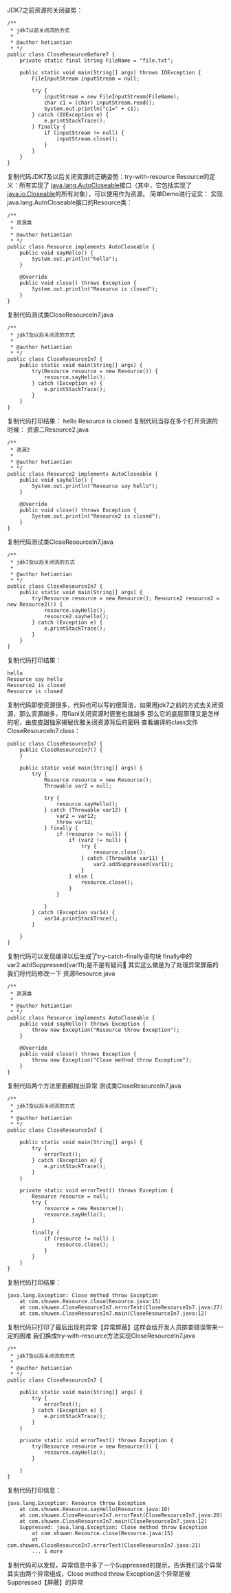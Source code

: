 JDK7之前资源的关闭姿势：

```
/**
 * jdk7以前关闭流的方式
 *
 * @author hetiantian
 * */
public class CloseResourceBefore7 {
    private static final String FileName = "file.txt";

    public static void main(String[] args) throws IOException {
        FileInputStream inputStream = null;

        try {
            inputStream = new FileInputStream(FileName);
            char c1 = (char) inputStream.read();
            System.out.println("c1=" + c1);
        } catch (IOException e) {
            e.printStackTrace();
        } finally {
            if (inputStream != null) {
                inputStream.close();
            }
        }
    }
}
```

复制代码JDK7及以后关闭资源的正确姿势：try-with-resource
Resource的定义：所有实现了 [java.lang.AutoCloseable](https://docs.oracle.com/javase/8/docs/api/java/lang/AutoCloseable.html)接口（其中，它包括实现了[java.io.Closeable](https://docs.oracle.com/javase/8/docs/api/java/io/Closeable.html)的所有对象），可以使用作为资源。
简单Demo进行证实：
实现java.lang.AutoCloseable接口的Resource类：

```
/**
 * 资源类
 * 
 * @author hetiantian
 * */
public class Resource implements AutoCloseable {
    public void sayHello() {
        System.out.println("hello");
    }

    @Override
    public void close() throws Exception {
        System.out.println("Resource is closed");
    }
}
```

复制代码测试类CloseResourceIn7.java

```
/**
 * jdk7及以后关闭流的方式
 *
 * @author hetiantian
 * */
public class CloseResourceIn7 {
    public static void main(String[] args) {
        try(Resource resource = new Resource()) {
            resource.sayHello();
        } catch (Exception e) {
            e.printStackTrace();
        }
    }
}
```

复制代码打印结果：
hello
Resource is closed
复制代码当存在多个打开资源的时候：
资源二Resource2.java

```
/**
 * 资源2
 * 
 * @author hetiantian
 * */
public class Resource2 implements AutoCloseable {
    public void sayhello() {
        System.out.println("Resource say hello");
    }

    @Override
    public void close() throws Exception {
        System.out.println("Resource2 is closed");
    }
}
```

复制代码测试类CloseResourceIn7.java

```
/**
 * jdk7及以后关闭流的方式
 *
 * @author hetiantian
 * */
public class CloseResourceIn7 {
    public static void main(String[] args) {
        try(Resource resource = new Resource(); Resource2 resource2 = new Resource2()) {
            resource.sayHello();
            resource2.sayhello();
        } catch (Exception e) {
            e.printStackTrace();
        }
    }
}
```

复制代码打印结果：

```
hello
Resource say hello
Resource2 is closed
Resource is closed
```

复制代码即使资源很多，代码也可以写的很简洁，如果用jdk7之前的方式去关闭资源，那么资源越多，用fianl关闭资源时嵌套也就越多
那么它的底层原理又是怎样的呢，由皮皮甜独家揭秘优雅关闭资源背后的密码
查看编译的class文件CloseResourceIn7.class：

```
public class CloseResourceIn7 {
    public CloseResourceIn7() {
    }

    public static void main(String[] args) {
        try {
            Resource resource = new Resource();
            Throwable var2 = null;

            try {
                resource.sayHello();
            } catch (Throwable var12) {
                var2 = var12;
                throw var12;
            } finally {
                if (resource != null) {
                    if (var2 != null) {
                        try {
                            resource.close();
                        } catch (Throwable var11) {
                            var2.addSuppressed(var11);
                        }
                    } else {
                        resource.close();
                    }
                }

            }
        } catch (Exception var14) {
            var14.printStackTrace();
        }

    }
}
```

复制代码可以发现编译以后生成了try-catch-finally语句块
finally中的var2.addSuppressed(var11);是不是有疑问🤔️
其实这么做是为了处理异常屏蔽的
我们将代码修改一下
资源Resource.java

```
/**
 * 资源类
 *
 * @author hetiantian
 * */
public class Resource implements AutoCloseable {
    public void sayHello() throws Exception {
        throw new Exception("Resource throw Exception");
    }

    @Override
    public void close() throws Exception {
        throw new Exception("Close method throw Exception");
    }
}
```

复制代码两个方法里面都抛出异常
测试类CloseResourceIn7.java

```
/**
 * jdk7及以后关闭流的方式
 *
 * @author hetiantian
 * */
public class CloseResourceIn7 {

    public static void main(String[] args) {
        try {
            errorTest();
        } catch (Exception e) {
            e.printStackTrace();
        }
    }

    private static void errorTest() throws Exception {
        Resource resource = null;
        try {
            resource = new Resource();
            resource.sayHello();
        }

        finally {
            if (resource != null) {
                resource.close();
            }
        }
    }
}
```

复制代码打印结果：

```
java.lang.Exception: Close method throw Exception
	at com.shuwen.Resource.close(Resource.java:15)
	at com.shuwen.CloseResourceIn7.errorTest(CloseResourceIn7.java:27)
	at com.shuwen.CloseResourceIn7.main(CloseResourceIn7.java:12)
```

复制代码只打印了最后出现的异常【异常屏蔽】这样会给开发人员排查错误带来一定的困难
我们换成try-with-resource方法实现CloseResourceIn7.java

```
/**
 * jdk7及以后关闭流的方式
 *
 * @author hetiantian
 * */
public class CloseResourceIn7 {

    public static void main(String[] args) {
        try {
            errorTest();
        } catch (Exception e) {
            e.printStackTrace();
        }
    }

    private static void errorTest() throws Exception {
        try(Resource resource = new Resource()) {
            resource.sayHello();
        }

    }
}
```

复制代码打印信息：

```
java.lang.Exception: Resource throw Exception
	at com.shuwen.Resource.sayHello(Resource.java:10)
	at com.shuwen.CloseResourceIn7.errorTest(CloseResourceIn7.java:20)
	at com.shuwen.CloseResourceIn7.main(CloseResourceIn7.java:12)
	Suppressed: java.lang.Exception: Close method throw Exception
		at com.shuwen.Resource.close(Resource.java:15)
		at com.shuwen.CloseResourceIn7.errorTest(CloseResourceIn7.java:21)
		... 1 more
```

复制代码可以发现，异常信息中多了一个Suppressed的提示，告诉我们这个异常其实由两个异常组成，Close method throw Exception这个异常是被Suppressed【屏蔽】的异常